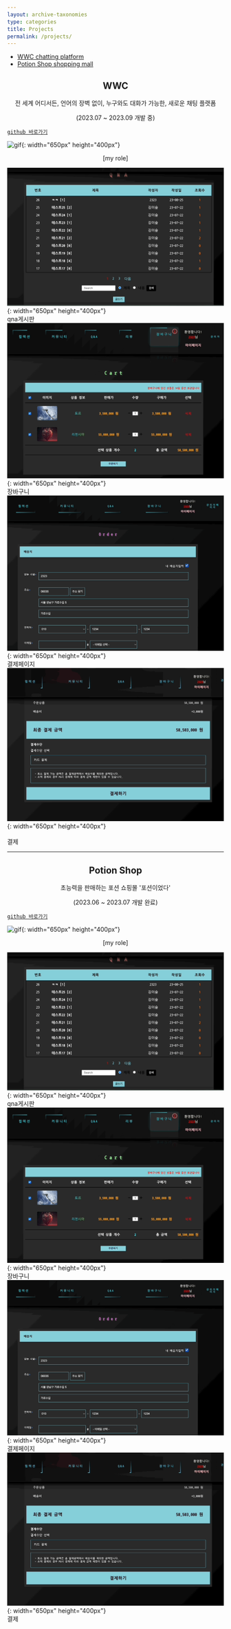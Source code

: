 ```yaml
---
layout: archive-taxonomies
type: categories
title: Projects
permalink: /projects/
---   
```

<style>
.center-text {
  text-align: center;
}
</style>
 
<div class="taxonomies-wrapper">
  <ul class="taxonomies">
    <li><a class="taxonomy" href="#wwc">
      <span>WWC</span>
      <span class="taxonomy-count">chatting platform</span>
    </a></li>
    <li><a class="taxonomy" href="#potion">
      <span>Potion Shop</span>
      <span class="taxonomy-count">shopping mall</span>
    </a></li>
  </ul>
</div>
  <h2 class = "center-text" id="wwc">WWC</h2>  
  <p class = "center-text">전 세계 어디서든, 언어의 장벽 없이, 누구와도 대화가 가능한, 새로운 채팅 플랫폼</p>
  <p class = "center-text">(2023.07 ~ 2023.09 개발 중)</p>
 
[`github 바로가기`](https://github.com/bonugg/WorldChatProject)<br/>   
  
![gif](potion.gif){: width="650px" height="400px"}<br/>  
<p class = "center-text">[my role]</p>  

![gif](qna.gif){: width="650px" height="400px"}<br/> 
qna게시판<br/>
![gif](cart.gif){: width="650px" height="400px"}<br/>
장바구니<br/> 
![gif](pay.gif){: width="650px" height="400px"}<br/>
결제페이지<br/> 
![gif](payment.gif){: width="650px" height="400px"}<br/>  
결제<br/>

<hr>
<h2 class = "center-text" id="potion">Potion Shop</h2>
<p class = "center-text">초능력을 판매하는 포션 쇼핑몰 '포션이었다'</p>
<p class = "center-text">(2023.06 ~ 2023.07 개발 완료)</p>

[`github 바로가기`](https://github.com/three-team1/main/tree/main)<br/>   
    
![gif](potion.gif){: width="650px" height="400px"}   
<p class = "center-text">[my role]</p>  

![gif](qna.gif){: width="650px" height="400px"}   
qna게시판   
![gif](cart.gif){: width="650px" height="400px"}<br/>
장바구니<br/> 
![gif](pay.gif){: width="650px" height="400px"}<br/>
결제페이지<br/> 
![gif](payment.gif){: width="650px" height="400px"}    
결제    
  